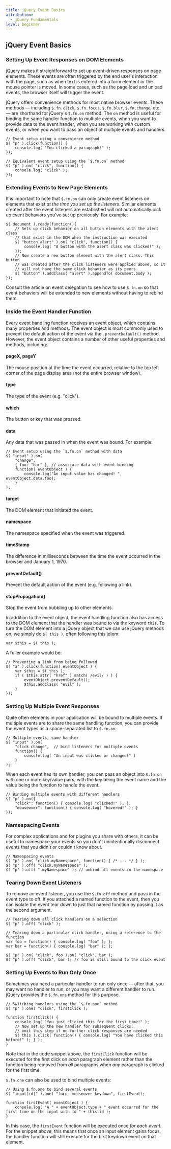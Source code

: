 ```yaml
---
title: jQuery Event Basics
attribution:
  - jQuery Fundamentals
level: beginner
---
```


## jQuery Event Basics

### Setting Up Event Responses on DOM Elements

jQuery makes it straightforward to set up event-driven responses on page elements.
These events are often triggered by the end user's interaction with the page,
such as when text is entered into a form element or the mouse pointer is moved.
In some cases, such as the page load and unload events, the browser itself will
trigger the event.

jQuery offers convenience methods for most native browser events. These methods —
including `$.fn.click`, `$.fn.focus`, `$.fn.blur`, `$.fn.change`, etc. — are shorthand
for jQuery's `$.fn.on` method. The `on` method is useful for binding the same handler
function to multiple events, when you want to provide data to the event hander,
when you are working with custom events, or when you want to pass an object of
multiple events and handlers.

```
// Event setup using a convenience method
$( "p" ).click(function() {
	console.log( "You clicked a paragraph!" );
});
```

```
// Equivalent event setup using the `$.fn.on` method
$( "p" ).on( "click", function() {
	console.log( "click" );
});
```

### Extending Events to New Page Elements

It is important to note that `$.fn.on` can only create event listeners
on elements that exist *at the time you set up the listeners*. Similar elements created
after the event listeners are established will not automatically pick up event behaviors
you've set up previously. For example:

```
$( document ).ready(function(){
	// Sets up click behavior on all button elements with the alert class
	// that exist in the DOM when the instruction was executed
	$( "button.alert" ).on( "click", function() {
		console.log( "A button with the alert class was clicked!" );
	});
	// Now create a new button element with the alert class. This button
	// was created after the click listeners were applied above, so it
	// will not have the same click behavior as its peers
	$( "button" ).addClass( "alert" ).appendTo( document.body );
});
```

Consult the article on event delegation to see how to use `$.fn.on` so that
event behaviors will be extended to new elements without having to rebind them.

### Inside the Event Handler Function

Every event handling function receives an event object, which contains many
properties and methods. The event object is most commonly used to prevent the
default action of the event via the `.preventDefault()` method. However, the event
object contains a number of other useful properties and methods, including:

#### pageX, pageY

The mouse position at the time the event occurred, relative to the top left corner of
the page display area (not the entire browser window).

#### type

The type of the event (e.g. "click").

#### which

The button or key that was pressed.

#### data

Any data that was passed in when the event was bound. For example:

```
// Event setup using the `$.fn.on` method with data
$( "input" ).on(
	"change",
	{ foo: "bar" }, // associate data with event binding
	function( eventObject ) {
		console.log("An input value has changed! ", eventObject.data.foo);
	}
);
```

#### target

The DOM element that initiated the event.

#### namespace

The namespace specified when the event was triggered.

#### timeStamp

The difference in milliseconds between the time the event occurred in the browser and January 1, 1970.

#### preventDefault()

Prevent the default action of the event (e.g. following a link).

#### stopPropagation()

Stop the event from bubbling up to other elements.

In addition to the event object, the event handling function also has access to
the DOM element that the handler was bound to via the keyword `this`. To turn
the DOM element into a jQuery object that we can use jQuery methods on, we
simply do `$( this )`, often following this idiom:

```
var $this = $( this );
```

A fuller example would be:

```
// Preventing a link from being followed
$( "a" ).click(function( eventObject ) {
	var $this = $( this );
	if ( $this.attr( "href" ).match( /evil/ ) ) {
		eventObject.preventDefault();
		$this.addClass( "evil" );
	}
});
```

### Setting Up Multiple Event Responses

Quite often elements in your application will be bound to multiple events. If
multiple events are to share the same handling function, you can provide the event types
as a space-separated list to `$.fn.on`:

```
// Multiple events, same handler
$( "input" ).on(
	"click change",  // bind listeners for multiple events
	function() {
		console.log( "An input was clicked or changed!" )
	}
);
```

When each event has its own handler, you can pass an object into `$.fn.on` with one or
more key/value pairs, with the key being the event name and the value being the function
to handle the event.

```
// Binding multiple events with different handlers
$( "p" ).on({
	"click": function() { console.log( "clicked!" ); },
	"mouseover": function() { console.log( "hovered!" ); }
});
```

### Namespacing Events

For complex applications and for plugins you share with others, it can be
useful to namespace your events so you don't unintentionally disconnect events
that you didn't or couldn't know about.

```
// Namespacing events
$( "p" ).on( "click.myNamespace", function() { /* ... */ } );
$( "p" ).off( "click.myNamespace" );
$( "p" ).off( ".myNamespace" ); // unbind all events in the namespace
```

### Tearing Down Event Listeners

To remove an event listener, you use the `$.fn.off` method and pass in
the event type to off. If you attached a named function to the event, then
you can isolate the event tear down to just that named function by passing it as the
second argument.

```
// Tearing down all click handlers on a selection
$( "p" ).off( "click" );
```

```
// Tearing down a particular click handler, using a reference to the function
var foo = function() { console.log( "foo" ); };
var bar = function() { console.log( "bar" ); };

$( "p" ).on( "click", foo ).on( "click", bar );
$( "p" ).off( "click", bar ); // foo is still bound to the click event
```

### Setting Up Events to Run Only Once

Sometimes you need a particular handler to run only once — after that, you may
want no handler to run, or you may want a different handler to run. jQuery
provides the `$.fn.one` method for this purpose.

```
// Switching handlers using the `$.fn.one` method
$( "p" ).one( "click", firstClick );

function firstClick() {
	console.log( "You just clicked this for the first time!" );
	// Now set up the new handler for subsequent clicks;
	// omit this step if no further click responses are needed
	$( this ).click( function() { console.log( "You have clicked this before!" ); } );
}
```

Note that in the code snippet above, the `firstClick` function will be executed for
the first click on *each* paragraph element rather than the function being removed from
*all* paragraphs when *any* paragraph is clicked for the first time.

`$.fn.one` can also be used to bind multiple events:

```
// Using $.fn.one to bind several events
$( "input[id]" ).one( "focus mouseover keydown", firstEvent);

function firstEvent( eventObject ) {
	console.log( "A " + eventObject.type + " event occurred for the first time on the input with id " + this.id );
}
```

In this case, the `firstEvent` function will be executed once *for each event*. For the snippet above, this means
that once an input element gains focus, the handler function will still execute for the first keydown event on that
element.
